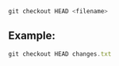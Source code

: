 ```script.js
git checkout HEAD <filename>
```

## Example:
```script.js
git checkout HEAD changes.txt
```